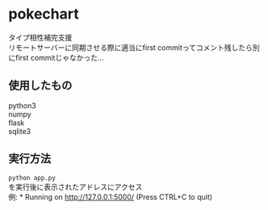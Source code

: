 # pokechart
タイプ相性補完支援  
リモートサーバーに同期させる際に適当にfirst commitってコメント残したら別にfirst commitじゃなかった…

## 使用したもの
python3  
numpy  
flask  
sqlite3  

## 実行方法
`python app.py`  
を実行後に表示されたアドレスにアクセス  
例: * Running on http://127.0.0.1:5000/ (Press CTRL+C to quit)  

